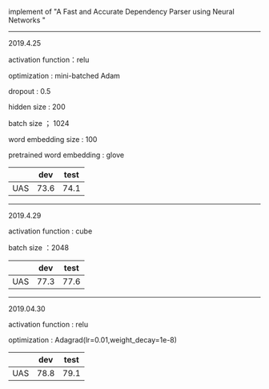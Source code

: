 implement of "A Fast and Accurate Dependency Parser using Neural Networks "

-----------------------------------------------------------------------------------------------------------------

2019.4.25

activation function：relu

optimization : mini-batched Adam

dropout : 0.5

hidden size : 200

batch size ； 1024

word embedding size : 100

pretrained word embedding : glove

|      | dev  | test |
| :--: | :--: | :--: |
| UAS  | 73.6 | 74.1 |

---------------------------------------------------------------------------------------------------------------------------------------------

2019.4.29

activation function : cube

batch size ：2048

|      | dev  | test |
| ---- | ---- | ---- |
| UAS  | 77.3 | 77.6 |

---------------------------------------------------------------------------------------------------------------------------------------------

2019.04.30

activation function : relu

optimization : Adagrad(lr=0.01,weight_decay=1e-8)

|      | dev  | test |
| ---- | ---- | ---- |
| UAS  | 78.8 | 79.1 |